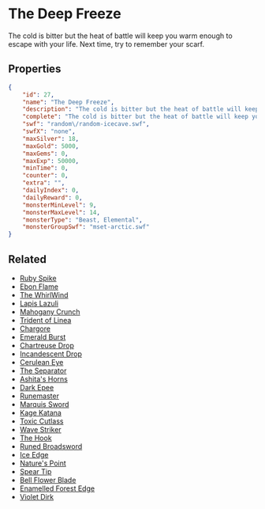 # The Deep Freeze

The cold is bitter but the heat of battle will keep you warm enough to escape with your life. Next time, try to remember your scarf.

## Properties

```json
{
    "id": 27,
    "name": "The Deep Freeze",
    "description": "The cold is bitter but the heat of battle will keep you warm enough to escape with your life. Next time, try to remember your scarf.",
    "complete": "The cold is bitter but the heat of battle will keep you warm enough to escape with your life. Next time, try to remember your scarf.",
    "swf": "random\/random-icecave.swf",
    "swfX": "none",
    "maxSilver": 18,
    "maxGold": 5000,
    "maxGems": 0,
    "maxExp": 50000,
    "minTime": 0,
    "counter": 0,
    "extra": "",
    "dailyIndex": 0,
    "dailyReward": 0,
    "monsterMinLevel": 9,
    "monsterMaxLevel": 14,
    "monsterType": "Beast, Elemental",
    "monsterGroupSwf": "mset-arctic.swf"
}
```

## Related

- [Ruby Spike](../items/285-ruby-spike.md)
- [Ebon Flame](../items/286-ebon-flame.md)
- [The WhirlWind](../items/288-the-whirlwind.md)
- [Lapis Lazuli](../items/290-lapis-lazuli.md)
- [Mahogany Crunch](../items/292-mahogany-crunch.md)
- [Trident of Linea](../items/295-trident-of-linea.md)
- [Chargore](../items/296-chargore.md)
- [Emerald Burst](../items/297-emerald-burst.md)
- [Chartreuse Drop](../items/298-chartreuse-drop.md)
- [Incandescent Drop](../items/301-incandescent-drop.md)
- [Cerulean Eye](../items/303-cerulean-eye.md)
- [The Separator](../items/311-the-separator.md)
- [Ashita's Horns](../items/316-ashita-s-horns.md)
- [Dark Epee](../items/317-dark-epee.md)
- [Runemaster](../items/323-runemaster.md)
- [Marquis Sword](../items/329-marquis-sword.md)
- [Kage Katana](../items/334-kage-katana.md)
- [Toxic Cutlass](../items/335-toxic-cutlass.md)
- [Wave Striker](../items/336-wave-striker.md)
- [The Hook](../items/337-the-hook.md)
- [Runed Broadsword](../items/348-runed-broadsword.md)
- [Ice Edge](../items/352-ice-edge.md)
- [Nature's Point](../items/357-nature-s-point.md)
- [Spear Tip](../items/361-spear-tip.md)
- [Bell Flower Blade](../items/363-bell-flower-blade.md)
- [Enamelled Forest Edge](../items/368-enamelled-forest-edge.md)
- [Violet Dirk](../items/370-violet-dirk.md)

